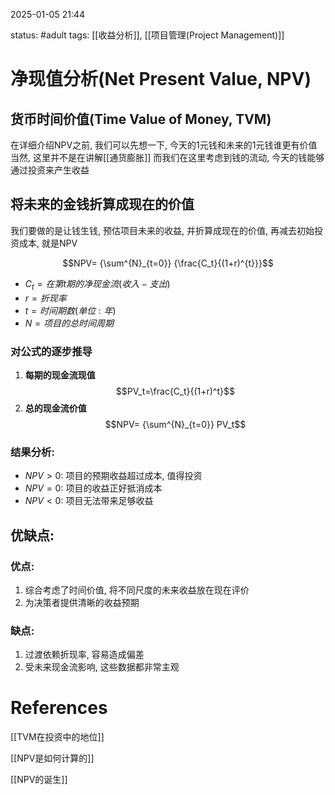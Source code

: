 2025-01-05    21:44

status: #adult 
tags: [[收益分析]], [[项目管理(Project Management)]]


# 净现值分析(Net Present Value, NPV)

## 货币时间价值(Time Value of Money, TVM)

在详细介绍NPV之前, 我们可以先想一下, 今天的1元钱和未来的1元钱谁更有价值
当然, 这里并不是在讲解[[通货膨胀]]
而我们在这里考虑到钱的流动, 今天的钱能够通过投资来产生收益

## 将未来的金钱折算成现在的价值
我们要做的是让钱生钱, 预估项目未来的收益, 并折算成现在的价值, 再减去初始投资成本, 就是NPV

$$NPV=
{\sum^{N}_{t=0}} {\frac{C_t}{(1+r)^{t}}}$$
- $C_t=在第t期的净现金流(收入-支出)$
- $r=折现率$
- $t=时间期数(单位: 年)$
- $N=项目的总时间周期$

### 对公式的逐步推导
1. **每期的现金流现值**
$$PV_t=\frac{C_t}{(1+r)^t}$$
1. **总的现金流价值**
$$NPV=
{\sum^{N}_{t=0}} PV_t$$
### 结果分析: 

- $NPV>0$: 项目的预期收益超过成本, 值得投资
- $NPV=0$: 项目的收益正好抵消成本
- $NPV<0$: 项目无法带来足够收益

## 优缺点: 

### 优点: 
1. 综合考虑了时间价值, 将不同尺度的未来收益放在现在评价
2. 为决策者提供清晰的收益预期
### 缺点: 
1. 过渡依赖折现率, 容易造成偏差
2. 受未来现金流影响, 这些数据都非常主观

# References

[[TVM在投资中的地位]]

[[NPV是如何计算的]]

[[NPV的诞生]]